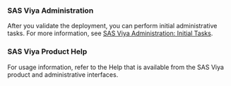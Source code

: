 ### SAS Viya Administration

After you validate the deployment, you can perform initial administrative tasks. For more information, see [SAS Viya Administration: Initial Tasks](http://documentation.sas.com/?cdcId=calcdc&cdcVersion=3.4&docsetId=calpostdply&docsetTarget=n00005saschecklist0000config.htm).

### SAS Viya Product Help
For usage information, refer to the Help that is available from the SAS Viya product and administrative interfaces.